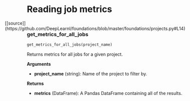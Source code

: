 <h1>Reading job metrics</h1>
<span style="float:right;">[[source]](https://github.com/DeepLearnI/foundations/blob/master/foundations/projects.py#L14)</span>

### get_metrics_for_all_jobs


```python
get_metrics_for_all_jobs(project_name)
```



Returns metrics for all jobs for a given project.

__Arguments__

- __project_name__ (string): Name of the project to filter by.

__Returns__

- __metrics__ (DataFrame): A Pandas DataFrame containing all of the results.


